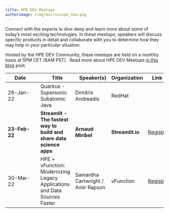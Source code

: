 ```yaml
---
title: HPE DEV Meetups
authorimage: /img/microscope_new.png
---
```

Connect with the experts to dive deep and learn more about some of today’s most exciting technologies. In these meetups, speakers will discuss specific products in detail and collaborate with you to determine how they may help in your particular situation.

Hosted by the HPE DEV Community, these meetups are held on a monthly basis at 5PM CET (8AM PST).  Read more about HPE DEV Meetups [in this blog](https://developer.hpe.com/blog/new-for-2022-hpe-dev-meetups/) post.

| &nbsp;&nbsp;&nbsp;&nbsp;&nbsp;Date&nbsp;&nbsp;&nbsp;&nbsp;&nbsp;&nbsp;&nbsp; | &nbsp;&nbsp;&nbsp;Title                                          | &nbsp;&nbsp;&nbsp;Speaker(s) | Organization | &nbsp;&nbsp;&nbsp;Link&nbsp;&nbsp;&nbsp;&nbsp;&nbsp;                                         |
| ---------------------------------------------------------------------------- | ---------------------------------------------------------------- | ---------------------------- | ------------ | -------------------------------------------------------------------------------------------- |
| 26-Jan-22                                                                | Quarkus - Supersonic Subatomic Java                          | Dimitris Andreadis       | RedHat   |    |
| **23-Feb-22**                                                                    | **Streamlit - The fastest way to build and share data science apps** | **Arnaud Miribel**               | **Streamlit.io** | [Register](https://hpe.zoom.us/webinar/register/2016414625150/WN_FzzTDsTjQBSw-UFwD6UTdw)     |
| 30-Mar-22                                                                    | HPE + vFunction: Modernizing Legacy Applications and Data Sources Faster | Samantha Cartwright / Amir Rapson               | vFunction | [Register](https://hpe.zoom.us/webinar/register/8216432918970/WN_h-SgJ0_kRmiUIm-A3GEPiA)     |